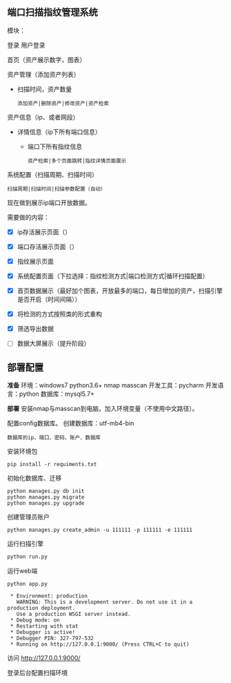 ## 端口扫描指纹管理系统
模块：

登录
用户登录


首页（资产展示数字，图表）

资产管理（添加资产列表）
 - 扫描时间，资产数量
 
       添加资产|删除资产|修改资产|资产检索

资产信息（ip、或者网段）
- 详情信息（ip下所有端口信息）
   - 端口下所有指纹信息
   
         资产检索|多个页面跳转|指纹详情页面展示

系统配置（扫描周期、扫描时间）

    扫描周期|扫描时间|扫描参数配置（自动）
    
现在做到展示ip端口开放数据。

需要做的内容：
- [x] ip存活展示页面（）
- [x] 端口存活展示页面（）
- [x] 指纹展示页面
- [x] 系统配置页面（下拉选择：指纹检测方式|端口检测方式|循环扫描配置）
- [x] 首页数据展示（最好加个图表，开放最多的端口，每日增加的资产，扫描引擎是否开启（时间间隔））
- [x] 将检测的方式按照类的形式重构
- [x] 筛选导出数据
- [ ] 数据大屏展示（提升阶段）


## 部署配置

**准备**
环境：windows7 python3.6+ nmap masscan
开发工具：pycharm
开发语言：python
数据库：mysql5.7+

**部署**
安装nmap与masscan到电脑，加入环境变量（不使用中文路径）。

配置config数据库。
创建数据库：utf-mb4-bin
```
数据库的ip、端口、密码、账户、数据库
```

安装环境包
```
pip install -r requiments.txt 
```

初始化数据库、迁移
```
python manages.py db init
python manages.py migrate
python manages.py upgrade
```

创建管理员账户
```
python manages.py create_admin -u 111111 -p 111111 -e 111111
```

运行扫描引擎
``` python
python run.py
```


运行web端
```
python app.py

 * Environment: production
   WARNING: This is a development server. Do not use it in a production deployment.
   Use a production WSGI server instead.
 * Debug mode: on
 * Restarting with stat
 * Debugger is active!
 * Debugger PIN: 327-797-532
 * Running on http://127.0.0.1:9000/ (Press CTRL+C to quit)

```
访问  http://127.0.0.1:9000/ 

登录后台配置扫描环境

